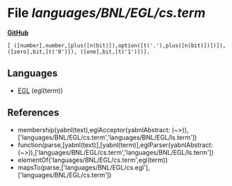 # File _languages/BNL/EGL/cs.term_
**[GitHub](https://github.com/softlang/yas/blob/master/languages/BNL/EGL/cs.term)**
```
[ ([number],number,[plus([n(bit)]),option([t('.'),plus([n(bit)])])]), ([zero],bit,[t('0')]), ([one],bit,[t('1')])].
```

## Languages
* [EGL](../languages/EGL.md) (egl(term))

## References
* membership(yabnl(text),eglAcceptor(yabnlAbstract: (~>)),['languages/BNL/EGL/cs.term','languages/BNL/EGL/ls.term'])
* function(parse,[yabnl(text)],[yabnl(term)],eglParser(yabnlAbstract: (~>)),['languages/BNL/EGL/cs.term','languages/BNL/EGL/ls.term'])
* elementOf('languages/BNL/EGL/cs.term',egl(term))
* mapsTo(parse,['languages/BNL/EGL/cs.egl'],['languages/BNL/EGL/cs.term'])
